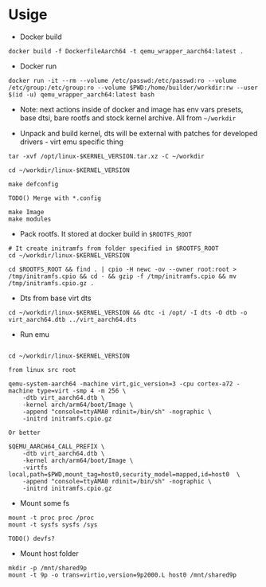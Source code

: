 # Usige

- Docker build

```
docker build -f DockerfileAarch64 -t qemu_wrapper_aarch64:latest .
```

- Docker run

```
docker run -it --rm --volume /etc/passwd:/etc/passwd:ro --volume /etc/group:/etc/group:ro --volume $PWD:/home/builder/workdir:rw --user $(id -u) qemu_wrapper_aarch64:latest bash
```

- Note: next actions inside of docker and image has env vars presets, base dtsi, bare rootfs and stock kernel archive. All from `~/workdir`


- Unpack and build kernel, dts will be external with patches for developed drivers - virt emu specific thing

```
tar -xvf /opt/linux-$KERNEL_VERSION.tar.xz -C ~/workdir

cd ~/workdir/linux-$KERNEL_VERSION

make defconfig

TODO() Merge with *.config

make Image
make modules
```

- Pack rootfs. It stored at docker build in `$ROOTFS_ROOT`

```
# It create initramfs from folder specified in $ROOTFS_ROOT
cd ~/workdir/linux-$KERNEL_VERSION

cd $ROOTFS_ROOT && find . | cpio -H newc -ov --owner root:root > /tmp/initramfs.cpio && cd - && gzip -f /tmp/initramfs.cpio && mv /tmp/initramfs.cpio.gz .

```

- Dts from base virt dts

`cd ~/workdir/linux-$KERNEL_VERSION && dtc -i /opt/ -I dts -O dtb -o virt_aarch64.dtb ../virt_aarch64.dts`


- Run emu

```

cd ~/workdir/linux-$KERNEL_VERSION

from linux src root

qemu-system-aarch64 -machine virt,gic_version=3 -cpu cortex-a72 -machine type=virt -smp 4 -m 256 \
    -dtb virt_aarch64.dtb \
    -kernel arch/arm64/boot/Image \
    -append "console=ttyAMA0 rdinit=/bin/sh" -nographic \
    -initrd initramfs.cpio.gz

Or better

$QEMU_AARCH64_CALL_PREFIX \
    -dtb virt_aarch64.dtb \
    -kernel arch/arm64/boot/Image \
    -virtfs local,path=$PWD,mount_tag=host0,security_model=mapped,id=host0  \
    -append "console=ttyAMA0 rdinit=/bin/sh" -nographic \
    -initrd initramfs.cpio.gz
```

- Mount some fs

```
mount -t proc proc /proc
mount -t sysfs sysfs /sys

TODO() devfs?

```

- Mount host folder

```
mkdir -p /mnt/shared9p
mount -t 9p -o trans=virtio,version=9p2000.L host0 /mnt/shared9p
```